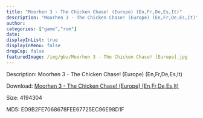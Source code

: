 ```yaml
---
title: "Moorhen 3 - The Chicken Chase! (Europe) (En,Fr,De,Es,It)"
description: "Moorhen 3 - The Chicken Chase! (Europe) (En,Fr,De,Es,It)"
author: 
categories: ["game","rom"]
date: 
displayInList: true
displayInMenu: false
dropCap: false
featuredImage: /img/gba/Moorhen 3 - The Chicken Chase! [Europe].jpg
---
```


Description: Moorhen 3 - The Chicken Chase! (Europe) (En,Fr,De,Es,It)

Download: <a style="text-decoration:underline;" href="https://mega.nz/#!zDY0VSYB!aP7nEye6fpMU1bra56fdutXr7vtgaWOMdc-b2UREmx8" target = "_blank" rel = "nofollow" > Moorhen 3 - The Chicken Chase! (Europe) (En,Fr,De,Es,It)</a>

Size: 4194304

MD5: ED9B2FE7068678FEE67725EC96E98D1F

